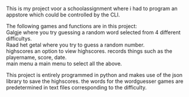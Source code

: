 This is my project voor a schoolassignment where i had to program an appstore which could be controlled by the CLI.


The following games and functions are in this project:<br>
  Galgje               where you try guessing a random word selected from 4 different difficultys.<br>
  Raad het getal       where you try to guess a random number.<br>
  highscores           an option to view highscores. records things such as the playername, score, date.<br>
  main menu            a main menu to select all the above.<br>


This project is entirely programmed in python and makes use of the json library to save the highscores. 
the words for the wordguesser games are predetermined in text files corresponding to the difficulty.

